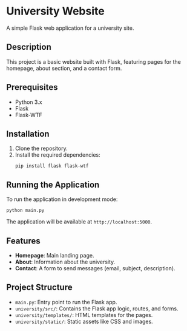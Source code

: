 # University Website

A simple Flask web application for a university site.

## Description

This project is a basic website built with Flask, featuring pages for the homepage, about section, and a contact form.

## Prerequisites

- Python 3.x
- Flask
- Flask-WTF

## Installation

1. Clone the repository.
2. Install the required dependencies:
   ```
   pip install flask flask-wtf
   ```

## Running the Application

To run the application in development mode:

```
python main.py
```

The application will be available at `http://localhost:5000`.

## Features

- **Homepage**: Main landing page.
- **About**: Information about the university.
- **Contact**: A form to send messages (email, subject, description).

## Project Structure

- `main.py`: Entry point to run the Flask app.
- `university/src/`: Contains the Flask app logic, routes, and forms.
- `university/templates/`: HTML templates for the pages.
- `university/static/`: Static assets like CSS and images.
